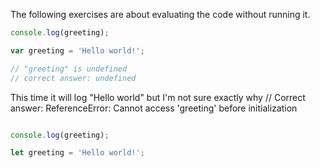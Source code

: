 The following exercises are about evaluating the code without running it. 

```javascript
console.log(greeting);

var greeting = 'Hello world!';

// "greeting" is undefined 
// correct answer: undefined 
``` 


This time it will log "Hello world" but I'm not sure exactly why 
// Correct answer: ReferenceError: Cannot access 'greeting' before initialization


```javascript

console.log(greeting);

let greeting = 'Hello world!';

``` 
